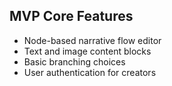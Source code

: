 ## MVP Core Features
- Node-based narrative flow editor
- Text and image content blocks
- Basic branching choices
- User authentication for creators
